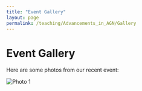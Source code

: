 ```yaml
---
title: "Event Gallery"
layout: page
permalink: /teaching/Advancements_in_AGN/Gallery
---
```


# Event Gallery

Here are some photos from our recent event:

![Photo 1](https://chandrastarclub.github.io/images/profile.png)

<!-- Add more photos as needed -->
